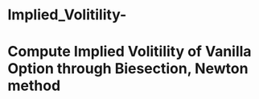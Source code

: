 # Implied_Volitility-
# Compute Implied Volitility of Vanilla Option through Biesection, Newton method
